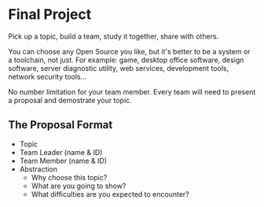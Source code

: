 # Final Project 
Pick up a topic, build a team, study it together, share with others.

You can choose any Open Source you like, but it's better to be a system or a toolchain, not just. For example: game, desktop office software, design software, server diagnostic utility, web services, development tools, network security tools...

No number limitation for your team member. Every team will need to present a proposal and demostrate your topic.

## The Proposal Format
- Topic
- Team Leader (name & ID)
- Team Member (name & ID)
- Abstraction
  - Why choose this topic?
  - What are you going to show?
  - What difficulties are you expected to encounter?